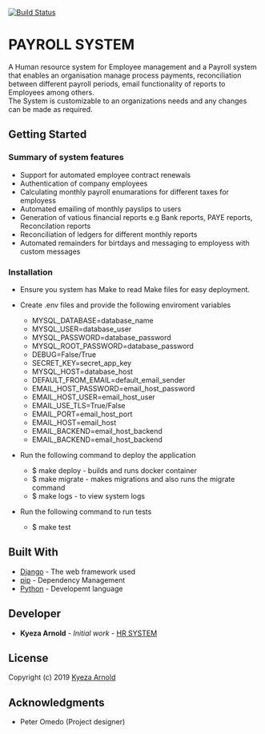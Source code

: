 [![Build Status](https://travis-ci.com/Kyeza/web_system.svg?branch=uganda-master)](https://travis-ci.com/Kyeza/web_system)

# PAYROLL SYSTEM

A Human resource system for Employee management and a Payroll system that enables an organisation manage process 
payments, reconciliation between different payroll periods, email functionality of reports to Employees among others.
<br>
The System is customizable to an organizations needs and any changes can be made as required. 

## Getting Started

### Summary of system features
* Support for automated employee contract renewals
* Authentication of company employees
* Calculating monthly payroll enumarations for different taxes for employess
* Automated emailing of monthly payslips to users
* Generation of vatious financial reports e.g Bank reports, PAYE reports, Reconcilation reports
* Reconciliation of ledgers for different monthly reports
* Automated remainders for birtdays and messaging to employess with custom messages

### Installation
* Ensure you system has Make to read Make files for easy deployment.

* Create .env files and provide the following enviroment variables
    * MYSQL_DATABASE=database_name
    * MYSQL_USER=database_user
    * MYSQL_PASSWORD=database_password
    * MYSQL_ROOT_PASSWORD=database_password
    * DEBUG=False/True
    * SECRET_KEY=secret_app_key
    * MYSQL_HOST=database_host
    * DEFAULT_FROM_EMAIL=default_email_sender
    * EMAIL_HOST_PASSWORD=email_host_password
    * EMAIL_HOST_USER=email_host_user
    * EMAIL_USE_TLS=True/False
    * EMAIL_PORT=email_host_port
    * EMAIL_HOST=email_host
    * EMAIL_BACKEND=email_host_backend
    * EMAIL_BACKEND=email_host_backend

* Run the following command to deploy the application
    * $ make deploy - builds and runs docker container
    * $ make migrate - makes migrations and also runs the migrate command
    * $ make logs - to view system logs
    
* Run the following command to run tests
    * $ make test 

## Built With

* [Django](http://www.dropwizard.io/1.0.2/docs/) - The web framework used
* [pip](https://maven.apache.org/) - Dependency Management
* [Python](https://rometools.github.io/rome/) - Developemt language 

## Developer

* **Kyeza Arnold** - *Initial work* - [HR SYSTEM](https://github.com/Kyeza/web_system)

## License

Copyright (c) 2019 [Kyeza Arnold](https://github.com/Kyeza)

## Acknowledgments

* Peter Omedo (Project designer)
